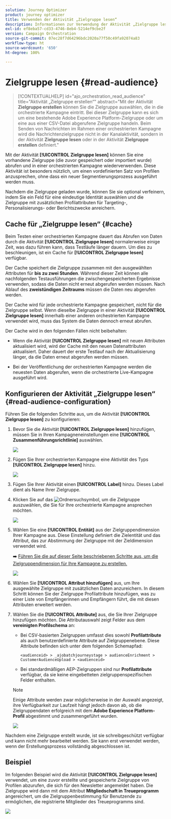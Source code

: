 ```yaml
---
solution: Journey Optimizer
product: journey optimizer
title: Verwenden der Aktivität „Zielgruppe lesen“
description: Informationen zur Verwendung der Aktivität „Zielgruppe lesen“ in einer orchestrierten Kampagne
exl-id: ef8eba57-cd33-4746-8eb4-5214ef9cbe2f
version: Campaign Orchestration
source-git-commit: 07ec28f7d64296bdc2020a77f50c49fa92074a83
workflow-type: ht
source-wordcount: '650'
ht-degree: 100%

---
```



# Zielgruppe lesen {#read-audience}

>[!CONTEXTUALHELP]
>id="ajo_orchestration_read_audience"
>title="Aktivität „Zielgruppe erstellen“"
>abstract="Mit der Aktivität **Zielgruppe erstellen** können Sie die Zielgruppe auswählen, die in die orchestrierte Kampagne eintritt. Bei dieser Zielgruppe kann es sich um eine bestehende Adobe Experience Platform-Zielgruppe oder um eine aus einer CSV-Datei abgerufene Zielgruppe handeln. Beim Senden von Nachrichten im Rahmen einer orchestrierten Kampagne wird die Nachrichtenzielgruppe nicht in der Kanalaktivität, sondern in der Aktivität **Zielgruppe lesen** oder in der Aktivität **Zielgruppe erstellen** definiert."

Mit der Aktivität **[!UICONTROL Zielgruppe lesen]** können Sie eine vorhandene Zielgruppe (die zuvor gespeichert oder importiert wurde) abrufen und in einer orchestrierten Kampagne wiederverwenden. Diese Aktivität ist besonders nützlich, um einen vordefinierten Satz von Profilen anzusprechen, ohne dass ein neuer Segmentierungsprozess ausgeführt werden muss.

Nachdem die Zielgruppe geladen wurde, können Sie sie optional verfeinern, indem Sie ein Feld für eine eindeutige Identität auswählen und die Zielgruppe mit zusätzlichen Profilattributen für Targeting-, Personalisierungs- oder Berichtszwecke anreichern.

## Cache für „Zielgruppe lesen“ {#cache}

Beim Testen einer orchestrierten Kampagne dauert das Abrufen von Daten durch die Aktivität **[!UICONTROL Zielgruppe lesen]** normalerweise einige Zeit, was dazu führen kann, dass Testläufe länger dauern. Um dies zu beschleunigen, ist ein Cache für **[!UICONTROL Zielgruppe lesen]** verfügbar.

Der Cache speichert die Zielgruppe zusammen mit den ausgewählten Attributen für **bis zu zwei Stunden**. Während dieser Zeit können alle nachfolgenden Testausführungen die zwischengespeicherten Ergebnisse verwenden, sodass die Daten nicht erneut abgerufen werden müssen. Nach Ablauf des **zweistündigen Zeitraums** müssen die Daten neu abgerufen werden.

Der Cache wird für jede orchestrierte Kampagne gespeichert, nicht für die Zielgruppe selbst. Wenn dieselbe Zielgruppe in einer Aktivität **[!UICONTROL Zielgruppe lesen]** innerhalb einer anderen orchestrierten Kampagne verwendet wird, muss das System die Daten dennoch erneut abrufen.

Der Cache wird in den folgenden Fällen nicht beibehalten:

* Wenn die Aktivität **[!UICONTROL Zielgruppe lesen]** mit neuen Attributen aktualisiert wird, wird der Cache mit den neuen Datenattributen aktualisiert. Daher dauert der erste Testlauf nach der Aktualisierung länger, da die Daten erneut abgerufen werden müssen.

* Bei der Veröffentlichung der orchestrierten Kampagne werden die neuesten Daten abgerufen, wenn die orchestrierte Live-Kampagne ausgeführt wird.

## Konfigurieren der Aktivität „Zielgruppe lesen“ {#read-audience-configuration}

Führen Sie die folgenden Schritte aus, um die Aktivität **[!UICONTROL Zielgruppe lesen]** zu konfigurieren:

1. Bevor Sie die Aktivität **[!UICONTROL Zielgruppe lesen]** hinzufügen, müssen Sie in Ihren Kampagneneinstellungen eine **[!UICONTROL Zusammenführungsrichtlinie]** auswählen.

   ![](../assets/read-audience-6.png)

1. Fügen Sie Ihrer orchestrierten Kampagne eine Aktivität des Typs **[!UICONTROL Zielgruppe lesen]** hinzu.

   ![](../assets/read-audience-1.png)

1. Fügen Sie Ihrer Aktivität einen **[!UICONTROL Label]** hinzu. Dieses Label dient als Name Ihrer Zielgruppe.

1. Klicken Sie auf das ![Ordnersuchsymbol](../assets/do-not-localize/folder-search.svg), um die Zielgruppe auszuwählen, die Sie für Ihre orchestrierte Kampagne ansprechen möchten.

   ![](../assets/read-audience-2.png)

1. Wählen Sie eine **[!UICONTROL Entität]** aus der Zielgruppendimension Ihrer Kampagne aus. Diese Einstellung definiert die Zielentität und das Attribut, das zur Abstimmung der Zielgruppe mit der Zieldimension verwendet wird.

   ➡️ [Führen Sie die auf dieser Seite beschriebenen Schritte aus, um die Zielgruppendimension für Ihre Kampagne zu erstellen.](../target-dimension.md)

   ![](../assets/read-audience-3.png)

1. Wählen Sie **[!UICONTROL Attribut hinzufügen]** aus, um Ihre ausgewählte Zielgruppe mit zusätzlichen Daten anzureichern. In diesem Schritt können Sie der Zielgruppe Profilattribute hinzufügen, was zu einer Liste von Empfängerinnen und Empfängern führt, die mit diesen Attributen erweitert werden.

1. Wählen Sie die **[!UICONTROL Attribute]** aus, die Sie Ihrer Zielgruppe hinzufügen möchten. Die Attributauswahl zeigt Felder aus dem **vereinigten Profilschema** an:

   * Bei CSV-basierten Zielgruppen umfasst dies sowohl **Profilattribute** als auch benutzerdefinierte Attribute auf Zielgruppenebene. Diese Attribute befinden sich unter dem folgenden Schemapfad:

     `<audienceid> > _ajobatchjourneystage > audienceEnrichment > CustomerAudienceUpload > <audienceid>`

   * Bei standardmäßigen AEP-Zielgruppen sind nur **Profilattribute** verfügbar, da sie keine eingebetteten zielgruppenspezifischen Felder enthalten.

   >[!NOTE]
   >
   > Einige Attribute werden zwar möglicherweise in der Auswahl angezeigt, ihre Verfügbarkeit zur Laufzeit hängt jedoch davon ab, ob die Zielgruppendaten erfolgreich mit dem **Adobe Experience Platform-Profil** abgestimmt und zusammengeführt wurden.

   ![](../assets/read-audience-4.png)

Nachdem eine Zielgruppe erstellt wurde, ist sie schreibgeschützt verfügbar und kann nicht mehr bearbeitet werden. Sie kann erst verwendet werden, wenn der Erstellungsprozess vollständig abgeschlossen ist.

## Beispiel

Im folgenden Beispiel wird die Aktivität **[!UICONTROL Zielgruppe lesen]** verwendet, um eine zuvor erstellte und gespeicherte Zielgruppe von Profilen abzurufen, die sich für den Newsletter angemeldet haben. Die Zielgruppe wird dann mit dem Attribut **Mitgliedschaft in Treueprogramm** angereichert, um die Zielgruppenbestimmung für Benutzende zu ermöglichen, die registrierte Mitglieder des Treueprogramms sind.

![](../assets/read-audience-5.png)
